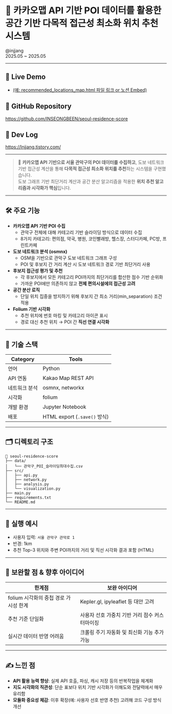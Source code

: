 
# 📍 카카오맵 API 기반 POI 데이터를 활용한 공간 기반 다목적 접근성 최소화 위치 추천 시스템

@injjang  
2025.05 ~ 2025.05

---

## 🔗 Live Demo  
- [(예: recommended_locations_map.html 파일 링크 or 노션 Embed)](http://localhost:8888/lab/tree/kakao_map/recommended_locations_map.html)

## 📂 GitHub Repository  
https://github.com/INSEONGBEEN/seoul-residence-score

## 📘 Dev Log  
https://lnjjang.tistory.com/

---

> 📌 **카카오맵 API 기반으로 서울 관악구의 POI 데이터를 수집하고**, 도보 네트워크 기반 접근성 계산을 통해 **다목적 접근성 최소화 위치를 추천**하는 시스템을 구현했습니다.  
> 도보 그래프 기반 최단거리 계산과 공간 분산 알고리즘을 적용한 **위치 추천 알고리즘과 시각화가 핵심**입니다.

---

## 🛠️ 주요 기능

- **카카오맵 API 기반 POI 수집**
    - 관악구 전체에 대해 카테고리 기반 슬라이딩 방식으로 데이터 수집
    - 8가지 카테고리: 편의점, 약국, 병원, 코인빨래방, 헬스장, 스터디카페, PC방, 프린트카페
- **도보 네트워크 분석 (osmnx)**
    - OSM을 기반으로 관악구 도보 네트워크 그래프 구성
    - POI 및 후보지 간 거리 계산 시 도보 네트워크 경로 기반 최단거리 사용
- **후보지 접근성 평가 및 추천**
    - 각 후보지에서 모든 카테고리 POI까지의 최단거리를 합산한 점수 기반 순위화
    - 가까운 POI에만 의존하지 않고 **전체 편의시설에의 접근성 고려**
- **공간 분산 로직**
    - 단일 위치 집중을 방지하기 위해 후보지 간 최소 거리(min_separation) 조건 적용
- **Folium 기반 시각화**
    - 추천 위치에 번호 마킹 및 카테고리 아이콘 표시
    - 경로 대신 추천 위치 → POI 간 **직선 연결 시각화**

---

## 🧱 기술 스택

| Category | Tools |
|----------|-------|
| 언어 | Python |
| API 연동 | Kakao Map REST API |
| 네트워크 분석 | osmnx, networkx |
| 시각화 | folium |
| 개발 환경 | Jupyter Notebook |
| 배포 | HTML export (`.save()` 방식) |

---

## 🗂️ 디렉토리 구조

```
📁 seoul-residence-score
├── data/
│   └── 관악구_POI_슬라이딩최대수집.csv
├── src/
│   ├── api.py
│   ├── network.py
│   ├── analysis.py
│   └── visualization.py
├── main.py
├── requirements.txt
└── README.md
```

---

## 🚀 실행 예시

- 사용자 입력: `서울 관악구 관악로 1`
- 반경: 1km
- 추천 Top-3 위치와 주변 POI까지의 거리 및 직선 시각화 결과 포함 (HTML)

---

## 🔧 보완할 점 & 향후 아이디어

| 한계점 | 보완 아이디어 |
|--------|----------------|
| folium 시각화의 중첩 경로 가시성 한계 | Kepler.gl, ipyleaflet 등 대안 고려 |
| 추천 기준 단일화 | 사용자 선호 가중치 기반 거리 점수 커스터마이징 |
| 실시간 데이터 반영 어려움 | 크롤링 주기 자동화 및 최신화 기능 추가 가능 |

---

## ✍️ 느낀 점

- **API 활용 능력 향상**: 실제 API 호출, 파싱, 캐시 저장 등의 반복작업을 체계화
- **지도 시각화의 직관성**: 단순 표보다 위치 기반 시각화가 이해도와 전달력에서 매우 유리함
- **모듈화 중요성 체감**: 이후 확장(예: 사용자 선호 반영 추천) 고려해 코드 구성 방식 개선
